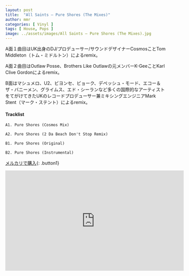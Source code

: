 ```yaml
---
layout: post
title:  "All Saints – Pure Shores (The Mixes)"
author: mmr
categories: [ Vinyl ]
tags: [ House, Pops ]
image: ../assets/images/All Saints – Pure Shores (The Mixes).jpg
---
```


A面１曲目はUK出身のDJ/プロデューサー/サウンドデザイナーCosmosことTom Middleton（トム・ミドルトン）によるremix。

A面２曲目はOutlaw Posse、Brothers Like Outlawの元メンバーK-GeeことKarl Clive Gordonによるremix。

B面はマシュメロ、U2、ビヨンセ、ビョーク、デペッシュ・モード、エコー＆ザ・バニーメン、グライムス、エド・シーランなど多くの国際的なアーティストをてがけてきたUKのレコードプロデューサー兼ミキシングエンジニアMark Stent（マーク・ステント）によるremix。

#### Tracklist
```md
A1. Pure Shores (Cosmos Mix)

A2. Pure Shores (2 Da Beach Don't Stop Remix)

B1. Pure Shores (Original)

B2. Pure Shores (Instrumental)
```

[メルカリで購入](https://jp.mercari.com/item/m60756646453?afid=6142608987){: .button1}

<iframe width="560" height="315" src="https://www.youtube.com/embed/CGA8020eU38?si=1Y_-tUR94CS1TCOP" title="YouTube video player" frameborder="0" allow="accelerometer; autoplay; clipboard-write; encrypted-media; gyroscope; picture-in-picture; web-share" referrerpolicy="strict-origin-when-cross-origin" allowfullscreen></iframe>